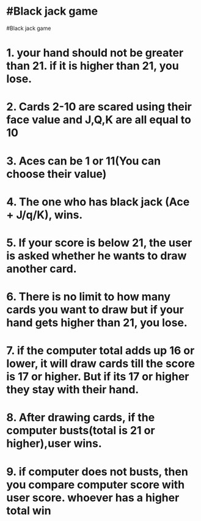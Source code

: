 # #Black jack game
#Black jack game
# 1. your hand should not be greater than 21. if it is higher than 21, you lose.
# 2. Cards 2-10 are scared using their face value and J,Q,K are all equal to 10
# 3. Aces can be 1 or 11(You can choose their value)
# 4. The one who has black jack (Ace + J/q/K), wins.
# 5. If your score is below 21, the user is asked whether he wants to draw another card.
# 6. There is no limit to how many cards you want to draw but if your hand gets higher than 21, you lose.
# 7. if the computer total adds up 16 or lower, it will draw cards till the score is 17 or higher. But if its 17 or higher they stay with their hand.
# 8. After drawing cards, if the computer busts(total is 21 or higher),user wins.
# 9. if computer does not busts, then you compare computer score with user score. whoever has a higher total win
